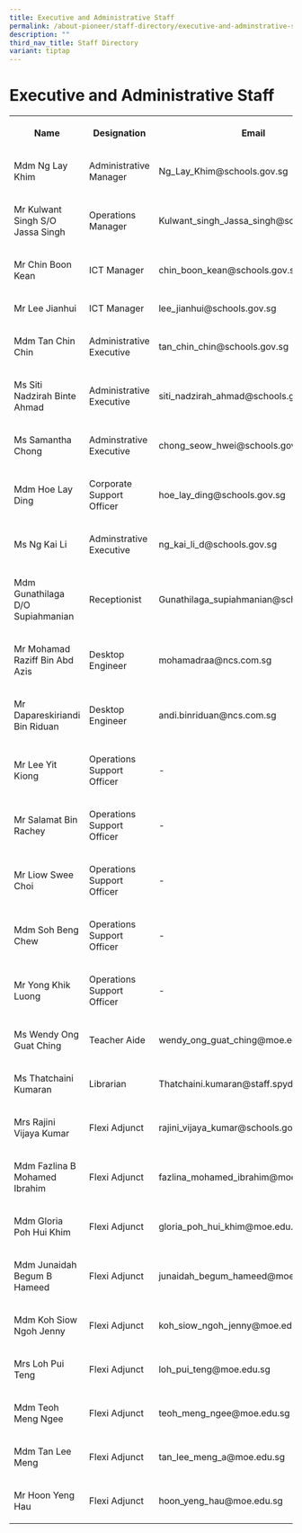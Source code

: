 ```yaml
---
title: Executive and Administrative Staff
permalink: /about-pioneer/staff-directory/executive-and-adminstrative-staff/
description: ""
third_nav_title: Staff Directory
variant: tiptap
---
```

<h1>Executive and Administrative Staff</h1>
<table>
<tbody>
<tr>
<th rowspan="1" colspan="1">
<p>Name</p>
</th>
<th rowspan="1" colspan="1">
<p>Designation</p>
</th>
<th rowspan="1" colspan="1">
<p>Email</p>
</th>
</tr>
<tr>
<td rowspan="1" colspan="1">
<p>Mdm Ng Lay Khim</p>
</td>
<td rowspan="1" colspan="1">
<p>Administrative Manager</p>
</td>
<td rowspan="1" colspan="1">
<p>Ng_Lay_Khim@schools.gov.sg</p>
</td>
</tr>
<tr>
<td rowspan="1" colspan="1">
<p>Mr Kulwant Singh S/O Jassa Singh</p>
</td>
<td rowspan="1" colspan="1">
<p>Operations Manager</p>
</td>
<td rowspan="1" colspan="1">
<p>Kulwant_singh_Jassa_singh@schools.gov.sg</p>
</td>
</tr>
<tr>
<td rowspan="1" colspan="1">
<p>Mr Chin Boon Kean</p>
</td>
<td rowspan="1" colspan="1">
<p>ICT Manager</p>
</td>
<td rowspan="1" colspan="1">
<p>chin_boon_kean@schools.gov.sg</p>
</td>
</tr>
<tr>
<td rowspan="1" colspan="1">
<p>Mr Lee Jianhui</p>
</td>
<td rowspan="1" colspan="1">
<p>ICT Manager</p>
</td>
<td rowspan="1" colspan="1">
<p>lee_jianhui@schools.gov.sg</p>
</td>
</tr>
<tr>
<td rowspan="1" colspan="1">
<p>Mdm Tan Chin Chin</p>
</td>
<td rowspan="1" colspan="1">
<p>Administrative Executive</p>
</td>
<td rowspan="1" colspan="1">
<p>tan_chin_chin@schools.gov.sg</p>
</td>
</tr>
<tr>
<td rowspan="1" colspan="1">
<p>Ms Siti Nadzirah Binte Ahmad</p>
</td>
<td rowspan="1" colspan="1">
<p>Administrative Executive</p>
</td>
<td rowspan="1" colspan="1">
<p>siti_nadzirah_ahmad@schools.gov.sg</p>
</td>
</tr>
<tr>
<td rowspan="1" colspan="1">
<p>Ms Samantha Chong</p>
</td>
<td rowspan="1" colspan="1">
<p>Adminstrative Executive</p>
</td>
<td rowspan="1" colspan="1">
<p>chong_seow_hwei@schools.gov.sg</p>
</td>
</tr>
<tr>
<td rowspan="1" colspan="1">
<p>Mdm Hoe Lay Ding</p>
</td>
<td rowspan="1" colspan="1">
<p>Corporate Support Officer</p>
</td>
<td rowspan="1" colspan="1">
<p>hoe_lay_ding@schools.gov.sg</p>
</td>
</tr>
<tr>
<td rowspan="1" colspan="1">
<p>Ms Ng Kai Li</p>
</td>
<td rowspan="1" colspan="1">
<p>Adminstrative Executive</p>
</td>
<td rowspan="1" colspan="1">
<p>ng_kai_li_d@schools.gov.sg</p>
</td>
</tr>
<tr>
<td rowspan="1" colspan="1">
<p>Mdm Gunathilaga D/O Supiahmanian</p>
</td>
<td rowspan="1" colspan="1">
<p>Receptionist</p>
</td>
<td rowspan="1" colspan="1">
<p>Gunathilaga_supiahmanian@schools.gov.sg</p>
</td>
</tr>
<tr>
<td rowspan="1" colspan="1">
<p>Mr Mohamad Raziff Bin Abd Azis</p>
</td>
<td rowspan="1" colspan="1">
<p>Desktop Engineer</p>
</td>
<td rowspan="1" colspan="1">
<p>mohamadraa@ncs.com.sg</p>
</td>
</tr>
<tr>
<td rowspan="1" colspan="1">
<p>Mr Dapareskiriandi Bin Riduan</p>
</td>
<td rowspan="1" colspan="1">
<p>Desktop Engineer</p>
</td>
<td rowspan="1" colspan="1">
<p>andi.binriduan@ncs.com.sg</p>
</td>
</tr>
<tr>
<td rowspan="1" colspan="1">
<p>Mr Lee Yit Kiong</p>
</td>
<td rowspan="1" colspan="1">
<p>Operations Support Officer</p>
</td>
<td rowspan="1" colspan="1">
<p>-</p>
</td>
</tr>
<tr>
<td rowspan="1" colspan="1">
<p>Mr Salamat Bin Rachey</p>
</td>
<td rowspan="1" colspan="1">
<p>Operations Support Officer</p>
</td>
<td rowspan="1" colspan="1">
<p>-</p>
</td>
</tr>
<tr>
<td rowspan="1" colspan="1">
<p>Mr Liow Swee Choi</p>
</td>
<td rowspan="1" colspan="1">
<p>Operations Support Officer</p>
</td>
<td rowspan="1" colspan="1">
<p>-</p>
</td>
</tr>
<tr>
<td rowspan="1" colspan="1">
<p>Mdm Soh Beng Chew</p>
</td>
<td rowspan="1" colspan="1">
<p>Operations Support Officer</p>
</td>
<td rowspan="1" colspan="1">
<p>-</p>
</td>
</tr>
<tr>
<td rowspan="1" colspan="1">
<p>Mr Yong Khik Luong</p>
</td>
<td rowspan="1" colspan="1">
<p>Operations Support Officer</p>
</td>
<td rowspan="1" colspan="1">
<p>-</p>
</td>
</tr>
<tr>
<td rowspan="1" colspan="1">
<p>Ms Wendy Ong Guat Ching</p>
</td>
<td rowspan="1" colspan="1">
<p>Teacher Aide</p>
</td>
<td rowspan="1" colspan="1">
<p>wendy_ong_guat_ching@moe.edu.sg</p>
</td>
</tr>
<tr>
<td rowspan="1" colspan="1">
<p>Ms Thatchaini Kumaran</p>
</td>
<td rowspan="1" colspan="1">
<p>Librarian</p>
</td>
<td rowspan="1" colspan="1">
<p>Thatchaini.kumaran@staff.spydus.com.sg</p>
</td>
</tr>
<tr>
<td rowspan="1" colspan="1">
<p>Mrs Rajini Vijaya Kumar</p>
</td>
<td rowspan="1" colspan="1">
<p>Flexi Adjunct</p>
</td>
<td rowspan="1" colspan="1">
<p>rajini_vijaya_kumar@schools.gov.sg</p>
</td>
</tr>
<tr>
<td rowspan="1" colspan="1">
<p>Mdm Fazlina B Mohamed Ibrahim</p>
</td>
<td rowspan="1" colspan="1">
<p>Flexi Adjunct</p>
</td>
<td rowspan="1" colspan="1">
<p>fazlina_mohamed_ibrahim@moe.edu.sg</p>
</td>
</tr>
<tr>
<td rowspan="1" colspan="1">
<p>Mdm Gloria Poh Hui Khim</p>
</td>
<td rowspan="1" colspan="1">
<p>Flexi Adjunct</p>
</td>
<td rowspan="1" colspan="1">
<p>gloria_poh_hui_khim@moe.edu.sg</p>
</td>
</tr>
<tr>
<td rowspan="1" colspan="1">
<p>Mdm Junaidah Begum B Hameed</p>
</td>
<td rowspan="1" colspan="1">
<p>Flexi Adjunct</p>
</td>
<td rowspan="1" colspan="1">
<p>junaidah_begum_hameed@moe.edu.sg</p>
</td>
</tr>
<tr>
<td rowspan="1" colspan="1">
<p>Mdm Koh Siow Ngoh Jenny</p>
</td>
<td rowspan="1" colspan="1">
<p>Flexi Adjunct</p>
</td>
<td rowspan="1" colspan="1">
<p>koh_siow_ngoh_jenny@moe.edu.sg</p>
</td>
</tr>
<tr>
<td rowspan="1" colspan="1">
<p>Mrs Loh Pui Teng</p>
</td>
<td rowspan="1" colspan="1">
<p>Flexi Adjunct</p>
</td>
<td rowspan="1" colspan="1">
<p>loh_pui_teng@moe.edu.sg</p>
</td>
</tr>
<tr>
<td rowspan="1" colspan="1">
<p>Mdm Teoh Meng Ngee</p>
</td>
<td rowspan="1" colspan="1">
<p>Flexi Adjunct</p>
</td>
<td rowspan="1" colspan="1">
<p>teoh_meng_ngee@moe.edu.sg</p>
</td>
</tr>
<tr>
<td rowspan="1" colspan="1">
<p>Mdm Tan Lee Meng</p>
</td>
<td rowspan="1" colspan="1">
<p>Flexi Adjunct</p>
</td>
<td rowspan="1" colspan="1">
<p>tan_lee_meng_a@moe.edu.sg</p>
</td>
</tr>
<tr>
<td rowspan="1" colspan="1">
<p>Mr Hoon Yeng Hau</p>
</td>
<td rowspan="1" colspan="1">
<p>Flexi Adjunct</p>
</td>
<td rowspan="1" colspan="1">
<p>hoon_yeng_hau@moe.edu.sg</p>
</td>
</tr>
</tbody>
</table>
<p></p>